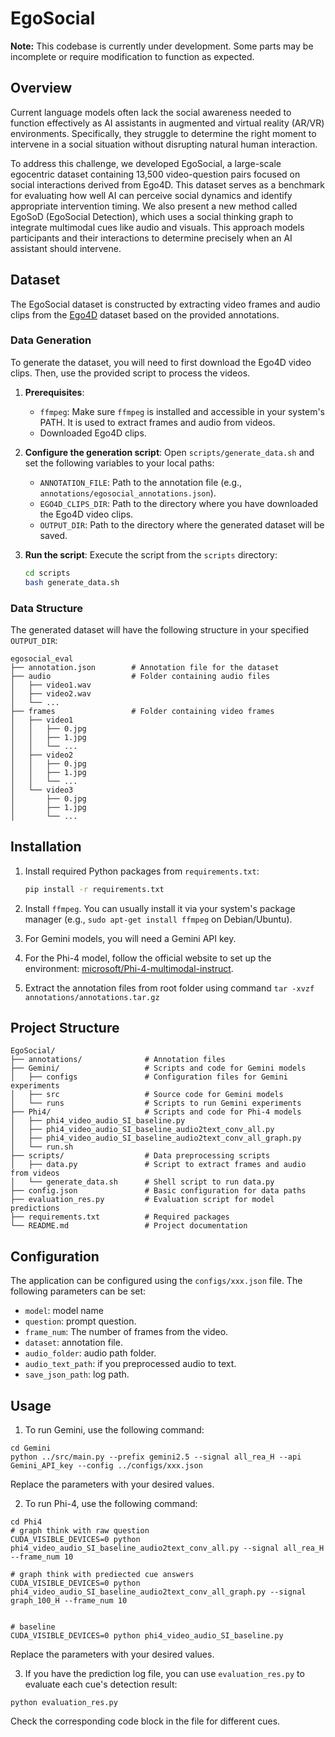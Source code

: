 # EgoSocial

**Note:** This codebase is currently under development. Some parts may be incomplete or require modification to function as expected.

## Overview

Current language models often lack the social awareness needed to function effectively as AI assistants in augmented and virtual reality (AR/VR) environments. Specifically, they struggle to determine the right moment to intervene in a social situation without disrupting natural human interaction.

To address this challenge, we developed EgoSocial, a large-scale egocentric dataset containing 13,500 video-question pairs focused on social interactions derived from Ego4D. This dataset serves as a benchmark for evaluating how well AI can perceive social dynamics and identify appropriate intervention timing. We also present a new method called EgoSoD (EgoSocial Detection), which uses a social thinking graph to integrate multimodal cues like audio and visuals. This approach models participants and their interactions to determine precisely when an AI assistant should intervene. 

## Dataset

The EgoSocial dataset is constructed by extracting video frames and audio clips from the [Ego4D](https://ego4d-data.org/) dataset based on the provided annotations.

### Data Generation

To generate the dataset, you will need to first download the Ego4D video clips. Then, use the provided script to process the videos.

1.  **Prerequisites**:
    *   `ffmpeg`: Make sure `ffmpeg` is installed and accessible in your system's PATH. It is used to extract frames and audio from videos.
    *   Downloaded Ego4D clips.

2.  **Configure the generation script**:
    Open `scripts/generate_data.sh` and set the following variables to your local paths:
    *   `ANNOTATION_FILE`: Path to the annotation file (e.g., `annotations/egosocial_annotations.json`).
    *   `EGO4D_CLIPS_DIR`: Path to the directory where you have downloaded the Ego4D video clips.
    *   `OUTPUT_DIR`: Path to the directory where the generated dataset will be saved.

3.  **Run the script**:
    Execute the script from the `scripts` directory:
    ```bash
    cd scripts
    bash generate_data.sh
    ```

### Data Structure

The generated dataset will have the following structure in your specified `OUTPUT_DIR`:

```
egosocial_eval
├── annotation.json        # Annotation file for the dataset
├── audio                  # Folder containing audio files
│   ├── video1.wav
│   ├── video2.wav
│   └── ...
├── frames                 # Folder containing video frames
│   ├── video1
│   │   ├── 0.jpg
│   │   ├── 1.jpg
│   │   └── ...
│   ├── video2
│   │   ├── 0.jpg
│   │   ├── 1.jpg
│   │   └── ...
│   └── video3
│       ├── 0.jpg
│       ├── 1.jpg
│       └── ...
```

## Installation

1.  Install required Python packages from `requirements.txt`:
    ```bash
    pip install -r requirements.txt
    ```
2.  Install `ffmpeg`. You can usually install it via your system's package manager (e.g., `sudo apt-get install ffmpeg` on Debian/Ubuntu).

3.  For Gemini models, you will need a Gemini API key.

4.  For the Phi-4 model, follow the official website to set up the environment: [microsoft/Phi-4-multimodal-instruct](https://huggingface.co/microsoft/Phi-4-multimodal-instruct).

5. Extract the annotation files from root folder using command `tar -xvzf  annotations/annotations.tar.gz`

## Project Structure

```
EgoSocial/
├── annotations/              # Annotation files
├── Gemini/                   # Scripts and code for Gemini models
│   ├── configs               # Configuration files for Gemini experiments
│   ├── src                   # Source code for Gemini models
│   └── runs                  # Scripts to run Gemini experiments
├── Phi4/                     # Scripts and code for Phi-4 models
│   ├── phi4_video_audio_SI_baseline.py
│   ├── phi4_video_audio_SI_baseline_audio2text_conv_all.py
│   ├── phi4_video_audio_SI_baseline_audio2text_conv_all_graph.py
│   └── run.sh
├── scripts/                  # Data preprocessing scripts
│   ├── data.py               # Script to extract frames and audio from videos
│   └── generate_data.sh      # Shell script to run data.py
├── config.json               # Basic configuration for data paths
├── evaluation_res.py         # Evaluation script for model predictions
├── requirements.txt          # Required packages
└── README.md                 # Project documentation
```

## Configuration

The application can be configured using the `configs/xxx.json` file. The following parameters can be set:

- `model`: model name
- `question`: prompt question.
- `frame_num`: The number of frames from the video.
- `dataset`: annotation file.
- `audio_folder`: audio path folder.
- `audio_text_path`: if you preprocessed audio to text.
- `save_json_path`: log path.

## Usage

1. To run Gemini, use the following command:

```
cd Gemini
python ../src/main.py --prefix gemini2.5 --signal all_rea_H --api Gemini_API_key --config ../configs/xxx.json
```

Replace the parameters with your desired values.


2. To run Phi-4, use the following command:

```
cd Phi4
# graph think with raw question
CUDA_VISIBLE_DEVICES=0 python phi4_video_audio_SI_baseline_audio2text_conv_all.py --signal all_rea_H --frame_num 10

# graph think with prediected cue answers
CUDA_VISIBLE_DEVICES=0 python phi4_video_audio_SI_baseline_audio2text_conv_all_graph.py --signal graph_100_H --frame_num 10


# baseline
CUDA_VISIBLE_DEVICES=0 python phi4_video_audio_SI_baseline.py
```

Replace the parameters with your desired values.

3. If you have the prediction log file, you can use `evaluation_res.py` to evaluate each cue's detection result:

```
python evaluation_res.py
```

Check the corresponding code block in the file for different cues.